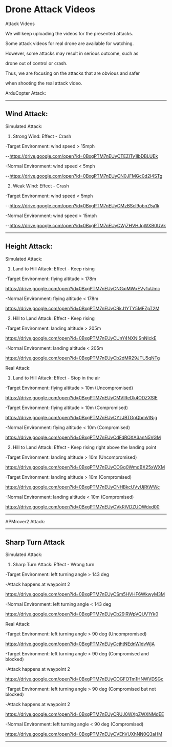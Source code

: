 # Drone Attack Videos

Attack Videos

We will keep uploading the videos for the presented attacks.

Some attack videos for real drone are available for watching. 

However, some attacks may result in serious outcome, such as

drone out of control or crash.

Thus, we are focusing on the attacks that are obvious and safer 

when shooting the real attack video.

ArduCopter Attack:

-------------------------------------------------------------------------------
Wind Attack:
-------------------------------------------------------------------------------

Simulated Attack:

1. Strong Wind: Effect - Crash

-Target Environment: wind speed > 15mph

--https://drive.google.com/open?id=0BxgPTM7nEUyCTEZlTy1lbDBLUEk

-Normal Environment: wind speed < 5mph

--https://drive.google.com/open?id=0BxgPTM7nEUyCN0JFMGc0d2I4STg

2. Weak Wind: Effect - Crash

-Target Environment: wind speed < 5mph

--https://drive.google.com/open?id=0BxgPTM7nEUyCMzBScl9obnZ5a1k

-Normal Environment: wind speed > 15mph

--https://drive.google.com/open?id=0BxgPTM7nEUyCWjZHVHJqWXB0UVk

-------------------------------------------------------------------------------
Height Attack:
-------------------------------------------------------------------------------

Simulated Attack:

1. Land to Hill Attack: Effect - Keep rising

-Target Environment: flying altitude > 178m

https://drive.google.com/open?id=0BxgPTM7nEUyCNGxiMWxEVy1uUmc

-Normal Environment: flying altitude < 178m

https://drive.google.com/open?id=0BxgPTM7nEUyCRkJ1YTY5MFZpT2M

2. Hill to Land Attack: Effect - Keep rising

-Target Environment: landing altitude > 205m

https://drive.google.com/open?id=0BxgPTM7nEUyCUnY4NXNISnNIckE

-Normal Environment: landing altitude < 205m

https://drive.google.com/open?id=0BxgPTM7nEUyCb2dMR29JTU5qNTg

Real Attack:

1. Land to Hill Attack: Effect - Stop in the air

-Target Environment: flying altitude > 10m (Uncompromised)

https://drive.google.com/open?id=0BxgPTM7nEUyCMVlReDk4ODZXSlE

-Target Environment: flying altitude > 10m (Compromised)

https://drive.google.com/open?id=0BxgPTM7nEUyCYzJBTGpQbmVlNjg

-Normal Environment: flying altitude < 10m (Compromised)

https://drive.google.com/open?id=0BxgPTM7nEUyCdFdROXA3anN5VGM

2. Hill to Land Attack: Effect - Keep rising right above the landing point

-Target Environment: landing altitude > 10m (Uncompromised)

https://drive.google.com/open?id=0BxgPTM7nEUyCOGg0WmdBX25xWXM

-Target Environment: landing altitude > 10m (Compromised)

https://drive.google.com/open?id=0BxgPTM7nEUyCNHBkcUVyUjRtWWc

-Normal Environment: landing altitude < 10m (Compromised)

https://drive.google.com/open?id=0BxgPTM7nEUyCVkRIVDZUOWdxd00

-------------------------------------------------------------------------------

APMrover2 Attack:

-------------------------------------------------------------------------------
Sharp Turn Attack
-------------------------------------------------------------------------------

Simulated Attack:

1. Sharp Turn Attack: Effect - Wrong turn

-Target Environment: left turning angle > 143 deg

-Attack happens at waypoint 2

https://drive.google.com/open?id=0BxgPTM7nEUyCSm5HVHF6WkwyM3M

-Normal Environment: left turning angle < 143 deg

https://drive.google.com/open?id=0BxgPTM7nEUyCb29iRWpVQUV1Yk0

Real Attack:

-Target Environment: left turning angle > 90 deg (Uncompromised)

https://drive.google.com/open?id=0BxgPTM7nEUyCcjhtNEdnWldvWjA

-Target Environment: left turning angle > 90 deg (Compromised and blocked)

-Attack happens at waypoint 2

https://drive.google.com/open?id=0BxgPTM7nEUyCOGFOTm1HNWVDSGc

-Target Environment: left turning angle > 90 deg (Compromised but not blocked)

-Attack happens at waypoint 2

https://drive.google.com/open?id=0BxgPTM7nEUyCRUJ0WXpZWXNMdEE

-Normal Environment: left turning angle < 90 deg (Compromised)

https://drive.google.com/open?id=0BxgPTM7nEUyCVEhVUXhNN0Q3aHM


-------------------------------------------------------------------------------

